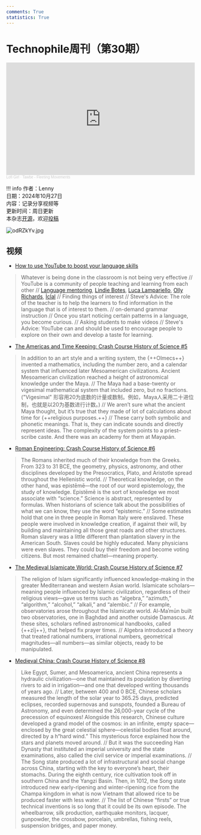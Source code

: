 ```yaml
---
comments: True
statistics: True
---
```


# Technophile周刊（第30期）

<iframe width="100%" height="300" scrolling="no" frameborder="no" allow="autoplay" src="https://w.soundcloud.com/player/?url=https%3A//api.soundcloud.com/tracks/1935414902&color=%23ff5500&auto_play=false&hide_related=false&show_comments=true&show_user=true&show_reposts=false&show_teaser=true&visual=true"></iframe><div style="font-size: 10px; color: #cccccc;line-break: anywhere;word-break: normal;overflow: hidden;white-space: nowrap;text-overflow: ellipsis; font-family: Interstate,Lucida Grande,Lucida Sans Unicode,Lucida Sans,Garuda,Verdana,Tahoma,sans-serif;font-weight: 100;"><a href="https://soundcloud.com/lofi_girl" title="Lofi Girl" target="_blank" style="color: #cccccc; text-decoration: none;">Lofi Girl</a> · <a href="https://soundcloud.com/lofi_girl/fleeting-movements" title="Tawbe - Fleeting Movements" target="_blank" style="color: #cccccc; text-decoration: none;">Tawbe - Fleeting Movements</a></div>

!!! info
    作者：Lenny<br>
    日期：2024年10月27日<br>
    内容：记录分享视频等<br>
    更新时间：周日更新<br>
    本杂志[开源](https://github.com/LennyChenLaw/Weekly)，欢迎[投稿](https://github.com/LennyChenLaw/Weekly/issues)


![odRZkYv.jpg](https://s2.loli.net/2024/12/05/vLOpnsV51739Ujm.jpg)

## 视频
+ [How to use YouTube to boost your language skills](https://www.youtube.com/watch?v=6JqsPwctT2M)
>Whatever is being done in the classroom is not being very effective // YouTube is a community of people teaching and learning from each other // [Language mentoring](https://www.youtube.com/@Languagementoring), [Lindie Botes](https://www.youtube.com/@LindieBotes), [Luca Lampariello](https://www.youtube.com/@LucaLampariello), [Olly Richards](https://www.youtube.com/@storylearning), [İclal](https://www.youtube.com/@iclaliano) // Finding things of interest // Steve's Advice: The role of the teacher is to help the learners to find information in the language that is of interest to them. // on-demand grammar instruction // Once you start noticing certain patterns in a language, you become curious. // Asking students to make videos // Steve's Advice: YouTube can and should be used to encourage people to explore on their own and develop a taste for learning. 

+ [The Americas and Time Keeping: Crash Course History of Science #5](https://www.youtube.com/watch?v=dCBDUDwaeCA&list=PL8dPuuaLjXtNppY8ZHMPDH5TKK2UpU8Ng&index=6)
>In addition to an art style and a writing system, the {++Olmecs++} invented a mathematics, including the number zero, and a calendar system that influenced later Mesoamerican civilizations. Ancient Mesoamerican civilization reached a height of astronomical knowledge under the Maya. // The Maya had a base-twenty or vigesimal mathematical system that included zero, but no fractions.("Vigesimal" 形容用20为底数的计量或数制。例如，Maya人采用二十进位制，也就是以20为基数进行计数。) // We aren’t sure what the ancient Maya thought, but it’s true that they made of lot of calculations about time for {++religious purposes.++} // These carry both symbolic and phonetic meanings. That is, they can indicate sounds and directly represent ideas. The complexity of the system points to a priest–scribe caste. And there was an academy for them at Mayapán. 

+ [Roman Engineering: Crash Course History of Science #6](https://www.youtube.com/watch?v=GcReek3z_38&list=PL8dPuuaLjXtNppY8ZHMPDH5TKK2UpU8Ng&index=7)
>The Romans inherited much of their knowledge from the Greeks. From 323 to 31 BCE, the geometry, physics, astronomy, and other disciplines developed by the Presocratics, Plato, and Aristotle spread throughout the Hellenistic world. // Theoretical knowledge, on the other hand, was epistēmē—the root of our word epistemology, the study of knowledge. Epistēmē is the sort of knowledge we most associate with “science.” Science is abstract, represented by formulas. When historians of science talk about the possibilities of what we can know, they use the word “epistemic.” // Some estimates hold that one in three people in Roman Italy were enslaved. These people were involved in knowledge creation, if against their will, by building and maintaining all those great roads and other structures. Roman slavery was a little different than plantation slavery in the American South. Slaves could be highly educated. Many physicians were even slaves. They could buy their freedom and become voting citizens. But most remained chattel—meaning property.


+ [The Medieval Islamicate World: Crash Course History of Science #7](https://www.youtube.com/watch?v=bkVsus8Ehxs&list=PL8dPuuaLjXtNppY8ZHMPDH5TKK2UpU8Ng&index=8)
>The religion of Islam significantly influenced knowledge-making in the greater Mediterranean and western Asian world. Islamicate scholars—meaning people influenced by Islamic civilization, regardless of their religious views—gave us terms such as “algebra,” “azimuth,” “algorithm,” “alcohol,” “alkali,” and “alembic.” // For example, observatories arose throughout the Islamicate world. Al-Maʾmūn built two observatories, one in Baghdad and another outside Damascus. At these sites, scholars refined astronomical handbooks, called {++zīj++}, that helped fix prayer times. // Algebra introduced a theory that treated rational numbers, irrational numbers, geometrical magnitudes—all numbers—as similar objects, ready to be manipulated. 


+ [Medieval China: Crash Course History of Science #8](https://www.youtube.com/watch?v=F6Su3rBxea8&list=PL8dPuuaLjXtNppY8ZHMPDH5TKK2UpU8Ng&index=9)
>Like Egypt, Sumer, and Mesoamerica, ancient China represents a hydraulic civilization—one that maintained its population by diverting rivers to aid in irrigation—and one that developed writing thousands of years ago. // Later, between 400 and 0 BCE, Chinese scholars measured the length of the solar year to 365.25 days, predicted eclipses, recorded supernovas and sunspots, founded a Bureau of Astronomy, and even determined the 26,000-year cycle of the precession of equinoxes! Alongside this research, Chinese culture developed a grand model of the cosmos: in an infinite, empty space—enclosed by the great celestial sphere—celestial bodies float around, directed by a h“hard wind.” This mysterious force explained how the stars and planets moved around. // But it was the succeeding Han Dynasty that instituted an imperial university and the state examinations, also called the civil service or imperial examinations. // The Song state produced a lot of infrastructural and social change across China, starting with the key to everyone’s heart, their stomachs. During the eighth century, rice cultivation took off in southern China and the Yangzi Basin. Then, in 1012, the Song state introduced new early-ripening and winter-ripening rice from the Champa kingdom in what is now Vietnam that allowed rice to be produced faster with less water. // The list of Chinese “firsts” or true technical inventions is so long that it could be its own episode. The wheelbarrow, silk production, earthquake monitors, lacquer, gunpowder, the crossbow, porcelain, umbrellas, fishing reels, suspension bridges, and paper money. 






